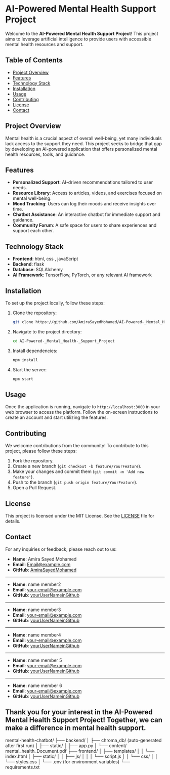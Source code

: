 # AI-Powered Mental Health Support Project

Welcome to the **AI-Powered Mental Health Support Project**! This project aims to leverage artificial intelligence to provide users with accessible mental health resources and support.

## Table of Contents
- [Project Overview](#project-overview)
- [Features](#features)
- [Technology Stack](#technology-stack)
- [Installation](#installation)
- [Usage](#usage)
- [Contributing](#contributing)
- [License](#license)
- [Contact](#contact)

## Project Overview
Mental health is a crucial aspect of overall well-being, yet many individuals lack access to the support they need. This project seeks to bridge that gap by developing an AI-powered application that offers personalized mental health resources, tools, and guidance.

## Features
- **Personalized Support**: AI-driven recommendations tailored to user needs.
- **Resource Library**: Access to articles, videos, and exercises focused on mental well-being.
- **Mood Tracking**: Users can log their moods and receive insights over time.
- **Chatbot Assistance**: An interactive chatbot for immediate support and guidance.
- **Community Forum**: A safe space for users to share experiences and support each other.

## Technology Stack
- **Frontend**: html, css , javaScript
- **Backend**: flask
- **Database**: SQLAlchemy
- **AI Framework**: TensorFlow, PyTorch, or any relevant AI framework

## Installation
To set up the project locally, follow these steps:

1. Clone the repository:
   ```bash
   git clone https://github.com/AmiraSayedMohamed/AI-Powered-_Mental_Health-_Support_Project.git
   ```
2. Navigate to the project directory:
   ```bash
   cd AI-Powered-_Mental_Health-_Support_Project
   ```
3. Install dependencies:
   ```bash
   npm install
   ```
4. Start the server:
   ```bash
   npm start
   ```

## Usage
Once the application is running, navigate to `http://localhost:3000` in your web browser to access the platform. Follow the on-screen instructions to create an account and start utilizing the features.

## Contributing
We welcome contributions from the community! To contribute to this project, please follow these steps:

1. Fork the repository.
2. Create a new branch (`git checkout -b feature/YourFeature`).
3. Make your changes and commit them (`git commit -m 'Add new feature'`).
4. Push to the branch (`git push origin feature/YourFeature`).
5. Open a Pull Request.

## License
This project is licensed under the MIT License. See the [LICENSE](LICENSE) file for details.

## Contact
For any inquiries or feedback, please reach out to us:

- **Name**: Amira Sayed Mohamed
- **Email**: [Email@example.com](mailto:amira.sayedza@example.com)
- **GitHub**: [AmiraSayedMohamed](https://github.com/AmiraSayedMohamed)
---
- **Name**: name member2
- **Email**: [your-email@example.com](mailto:your-email@example.com)
- **GitHub**: [yourUserNameinGithub](https://github.com/AmiraSayedMohamed)
---
- **Name**: name member3
- **Email**: [your-email@example.com](mailto:your-email@example.com)
- **GitHub**: [yourUserNameinGithub](https://github.com/AmiraSayedMohamed)
---
- **Name**: name member4
- **Email**: [your-email@example.com](mailto:your-email@example.com)
- **GitHub**: [yourUserNameinGithub](https://github.com/AmiraSayedMohamed)
---
- **Name**: name member 5
- **Email**: [your-email@example.com](mailto:your-email@example.com)
- **GitHub**: [yourUserNameinGithub](https://github.com/AmiraSayedMohamed)
---
- **Name**: name member 6
- **Email**: [your-email@example.com](mailto:your-email@example.com)
- **GitHub**: [yourUserNameinGithub](https://github.com/AmiraSayedMohamed)

Thank you for your interest in the AI-Powered Mental Health Support Project! Together, we can make a difference in mental health support.
 -----------------------------
 mental-health-chatbot/
├── backend/
│   ├── chroma_db/ (auto-generated after first run)
│   ├── static/
│   ├── app.py
│   └── content/ mental_health_Document.pdf
├── frontend/
│   ├── templates/
│   │   └── index.html
│   ├── static/
│   │   ├── js/
│   │   │   └── script.js
│   │   └── css/
│   │       └── styles.css
│   └── .env (for environment variables)
└── requirements.txt
